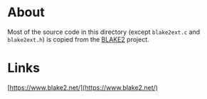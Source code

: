 # About

Most of the source code in this directory (except `blake2ext.c` and `blake2ext.h`) is copied from the [BLAKE2](https://github.com/BLAKE2/BLAKE2) project.

# Links

[https://www.blake2.net/](https://www.blake2.net/)
